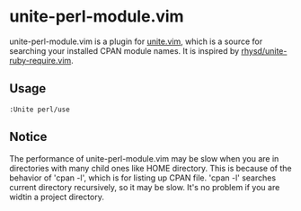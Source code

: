 # unite-perl-module.vim

unite-perl-module.vim is a plugin for [unite.vim](https://github.com/Shougo/unite.vim), which is a source for searching your installed CPAN module names.
It is inspired by [rhysd/unite-ruby-require.vim](https://github.com/rhysd/unite-ruby-require.vim).

## Usage

```vim
:Unite perl/use
```

## Notice
The performance of unite-perl-module.vim may be slow when you are in directories with many child ones like HOME directory.
This is because of the behavior of 'cpan -l', which is for listing up CPAN file.
'cpan -l' searches current directory recursively, so it may be slow.
It's no problem if you are widtin a project directory.
